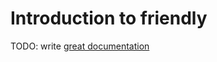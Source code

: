 # Introduction to friendly

TODO: write [great documentation](http://jacobian.org/writing/what-to-write/)
